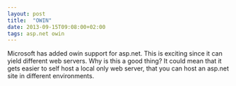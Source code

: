 ```yaml
---
layout: post
title:  "OWIN"
date: 2013-09-15T09:08:00+02:00
tags: asp.net owin
---
```


Microsoft has added owin support for asp.net. This is exciting since it can yield different web servers. Why is this a good thing? It could mean that it gets easier to self host a local only web server, that you can host an asp.net site in different environments.
<div style="clear: both;"></div>
